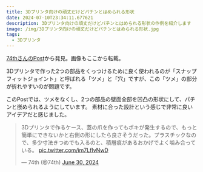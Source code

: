 ```yaml
---
title: 3Dプリンタ向けの頑丈だけどパチンとはめられる形状
date: 2024-07-10T23:34:11.677621
description: 3Dプリンタ向けの頑丈だけどパチンとはめられる形状の作例を紹介します
image: /img/3Dプリンタ向けの頑丈だけどパチンとはめられる形状.jpg
tags:
  - 3Dプリンタ
---
```

[74thさんのPost](https://x.com/74th/status/1807370106022109566)から発見。画像もここから転載。

3Dプリンタで作った2つの部品をくっつけるために良く使われるのが「スナップフィットジョイント」と呼ばれる「ツメ」と「穴」ですが、この「ツメ」の部分が折れやすいのが問題です。

このPostでは、ツメをなくし、2つの部品の壁面全部を凹凸の形状にして、パチンと嵌められるようにしています。
素材に合った設計という感じで非常に良いアイデアだと感じました。

<blockquote class="twitter-tweet"><p lang="ja" dir="ltr">3Dプリンタで作るケース、蓋の爪を作ってもポキが発生するので、もっと簡単にできないかと右側の形にしたら良さそうだった。プラスチックなので、多少寸法きつめでも入るのと、積層痕があるおかげでよく噛み合っている。 <a href="https://t.co/im7LfIvNwD">pic.twitter.com/im7LfIvNwD</a></p>&mdash; 74th (@74th) <a href="https://twitter.com/74th/status/1807370106022109566?ref_src=twsrc%5Etfw">June 30, 2024</a></blockquote>
<script async src="https://platform.twitter.com/widgets.js" charset="utf-8"></script>




